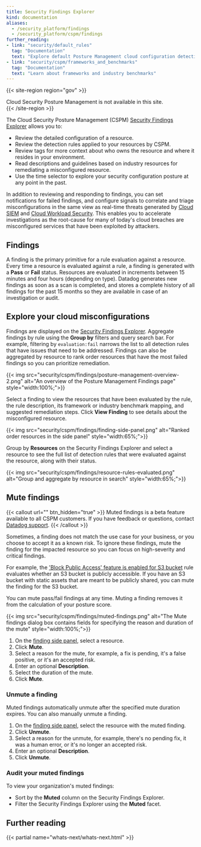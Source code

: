 ```yaml
---
title: Security Findings Explorer
kind: documentation
aliases:
  - /security_platform/findings
  - /security_platform/cspm/findings
further_reading:
- link: "security/default_rules"
  tag: "Documentation"
  text: "Explore default Posture Management cloud configuration detection rules"
- link: "security/cspm/frameworks_and_benchmarks"
  tag: "Documentation"
  text: "Learn about frameworks and industry benchmarks"
---
```


{{< site-region region="gov" >}}
<div class="alert alert-warning">
Cloud Security Posture Management is not available in this site.
</div>
{{< /site-region >}}

The Cloud Security Posture Management (CSPM) [Security Findings Explorer][1] allows you to:

- Review the detailed configuration of a resource.
- Review the detection rules applied to your resources by CSPM.
- Review tags for more context about who owns the resource and where it resides in your environment.
- Read descriptions and guidelines based on industry resources for remediating a misconfigured resource.
- Use the time selector to explore your security configuration posture at any point in the past.

In addition to reviewing and responding to findings, you can set notifications for failed findings, and configure signals to correlate and triage misconfigurations in the same view as real-time threats generated by [Cloud SIEM][2] and [Cloud Workload Security][3]. This enables you to accelerate investigations as the root-cause for many of today's cloud breaches are misconfigured services that have been exploited by attackers.

## Findings

A finding is the primary primitive for a rule evaluation against a resource. Every time a resource is evaluated against a rule, a finding is generated with a **Pass** or **Fail** status. Resources are evaluated in increments between 15 minutes and four hours (depending on type). Datadog generates new findings as soon as a scan is completed, and stores a complete history of all findings for the past 15 months so they are available in case of an investigation or audit.

## Explore your cloud misconfigurations

Findings are displayed on the [Security Findings Explorer][1]. Aggregate findings by rule using the **Group by** filters and query search bar. For example, filtering by `evaluation:fail` narrows the list to all detection rules that have issues that need to be addressed. Findings can also be aggregated by resource to rank order resources that have the most failed findings so you can prioritize remediation.

{{< img src="security/cspm/findings/posture-management-overview-2.png" alt="An overview of the Posture Management Findings page" style="width:100%;">}}

Select a finding to view the resources that have been evaluated by the rule, the rule description, its framework or industry benchmark mapping, and suggested remediation steps. Click **View Finding** to see details about the misconfigured resource.

{{< img src="security/cspm/findings/finding-side-panel.png" alt="Ranked order resources in the side panel" style="width:65%;">}}

Group by **Resources** on the Security Findings Explorer and select a resource to see the full list of detection rules that were evaluated against the resource, along with their status.

{{< img src="security/cspm/findings/resource-rules-evaluated.png" alt="Group and aggregate by resource in search" style="width:65%;">}}

## Mute findings

{{< callout url="" btn_hidden="true" >}}
  Muted findings is a beta feature available to all CSPM customers. If you have feedback or questions, contact <a href="/help">Datadog support</a>.
{{< /callout >}} 

Sometimes, a finding does not match the use case for your business, or you choose to accept it as a known risk. To ignore these findings, mute the finding for the impacted resource so you can focus on high-severity and critical findings.

For example, the ['Block Public Access' feature is enabled for S3 bucket][4] rule evaluates whether an S3 bucket is publicly accessible. If you have an S3 bucket with static assets that are meant to be publicly shared, you can mute the finding for the S3 bucket.

You can mute pass/fail findings at any time. Muting a finding removes it from the calculation of your posture score.

{{< img src="security/cspm/findings/muted-findings.png" alt="The Mute findings dialog box contains fields for specifying the reason and duration of the mute" style="width:100%;">}}

1. On the [finding side panel](#explore-your-cloud-misconfigurations), select a resource.
2. Click **Mute**.
3. Select a reason for the mute, for example, a fix is pending, it's a false positive, or it's an accepted risk.
4. Enter an optional **Description**.
5. Select the duration of the mute.
6. Click **Mute**.

### Unmute a finding

Muted findings automatically unmute after the specified mute duration expires. You can also manually unmute a finding.

1. On the [finding side panel](#explore-your-cloud-misconfigurations), select the resource with the muted finding.
2. Click **Unmute**.
3. Select a reason for the unmute, for example, there's no pending fix, it was a human error, or it's no longer an accepted risk.
4. Enter an optional **Description**.
5. Click **Unmute**.

### Audit your muted findings

To view your organization's muted findings:

- Sort by the **Muted** column on the Security Findings Explorer.
- Filter the Security Findings Explorer using the **Muted** facet.

## Further reading

{{< partial name="whats-next/whats-next.html" >}}

[1]: https://app.datadoghq.com/security/compliance?time=now
[2]: /security/cloud_siem/
[3]: /security/cloud_workload_security/
[4]: /security/default_rules/cis-aws-1.5.0-2.1.5/